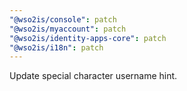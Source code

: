 ```yaml
---
"@wso2is/console": patch
"@wso2is/myaccount": patch
"@wso2is/identity-apps-core": patch
"@wso2is/i18n": patch
---
```


Update special character username hint.
